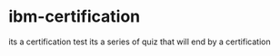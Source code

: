 # ibm-certification
its a certification test
its a series of quiz that will end by a certification 

